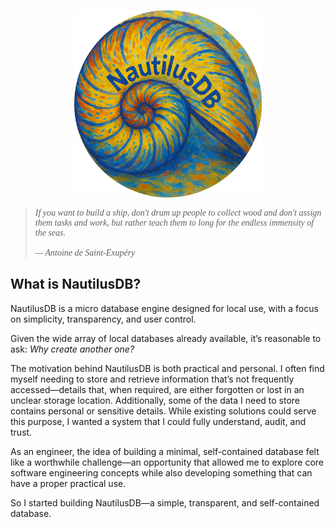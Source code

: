 <p align="center">
    <img width="300" src="images/nautilusdb_circular_transparent.png" alt="Material Bread logo">
</p>

<blockquote style="font-style: italic; font-family: 'Georgia', serif;">
  If you want to build a ship, don't drum up people to collect wood and don't assign them tasks and work, but rather teach them to long for the endless immensity of the seas.
  <br><br>
                                    — Antoine de Saint-Exupéry
</blockquote>

## What is NautilusDB?

NautilusDB is a micro database engine designed for local use, with a focus on simplicity, transparency, and user control.

Given the wide array of local databases already available, it’s reasonable to ask: *Why create another one?*

The motivation behind NautilusDB is both practical and personal. I often find myself needing to store and retrieve information that’s not frequently accessed—details that, when required, are either forgotten or lost in an unclear storage location. Additionally, some of the data I need to store contains personal or sensitive details. While existing solutions could serve this purpose, I wanted a system that I could fully understand, audit, and trust.

As an engineer, the idea of building a minimal, self-contained database felt like a worthwhile challenge—an opportunity that allowed me to explore core software engineering concepts while also developing something that can have a proper practical use. 

So I started building NautilusDB—a simple, transparent, and self-contained database. 



